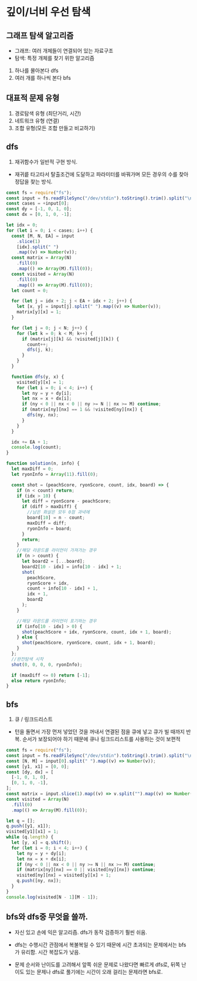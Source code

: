 # 깊이/너비 우선 탐색

## 그래프 탐색 알고리즘

- 그래프: 여러 개체들이 연결되어 있는 자료구조
- 탐색: 특정 개체를 찾기 위한 알고리즘

1. 하나를 몰아본다 dfs
2. 여러 개를 하나씩 본다 bfs

## 대표적 문제 유형

1. 경로탐색 유형 (최단거리, 시간)
2. 네트워크 유형 (연결)
3. 조합 유형(모든 조합 만들고 비교하기)

## dfs

1. 재귀함수가 일반적 구현 방식.

- 재귀릍 타고타서 탈출조건에 도달하고 파라미터를 바꿔가며 모든 경우의 수를 찾아 정답을 찾는 방식.

```js
const fs = require("fs");
const input = fs.readFileSync("/dev/stdin").toString().trim().split("\n");
const cases = +input[0];
const dy = [-1, 0, 1, 0];
const dx = [0, 1, 0, -1];

let idx = 0;
for (let i = 0; i < cases; i++) {
  const [M, N, EA] = input
    .slice(1)
    [idx].split(" ")
    .map((v) => Number(v));
  const matrix = Array(N)
    .fill(0)
    .map(() => Array(M).fill(0));
  const visited = Array(N)
    .fill(0)
    .map(() => Array(M).fill(0));
  let count = 0;

  for (let j = idx + 2; j < EA + idx + 2; j++) {
    let [x, y] = input[j].split(" ").map((v) => Number(v));
    matrix[y][x] = 1;
  }

  for (let j = 0; j < N; j++) {
    for (let k = 0; k < M; k++) {
      if (matrix[j][k] && !visited[j][k]) {
        count++;
        dfs(j, k);
      }
    }
  }

  function dfs(y, x) {
    visited[y][x] = 1;
    for (let i = 0; i < 4; i++) {
      let ny = y + dy[i];
      let nx = x + dx[i];
      if (ny < 0 || nx < 0 || ny >= N || nx >= M) continue;
      if (matrix[ny][nx] == 1 && !visited[ny][nx]) {
        dfs(ny, nx);
      }
    }
  }

  idx += EA + 1;
  console.log(count);
}
```

```js
function solution(n, info) {
  let maxDiff = 0;
  let ryonInfo = Array(11).fill(0);

  const shot = (peachScore, ryonScore, count, idx, board) => {
    if (n < count) return;
    if (idx > 10) {
      let diff = ryonScore - peachScore;
      if (diff > maxDiff) {
        //남은 화살은 모두 0점 과녁에
        board[10] = n - count;
        maxDiff = diff;
        ryonInfo = board;
      }
      return;
    }
    //해당 라운드를 라이언이 가져가는 경우
    if (n > count) {
      let board2 = [...board];
      board2[10 - idx] = info[10 - idx] + 1;
      shot(
        peachScore,
        ryonScore + idx,
        count + info[10 - idx] + 1,
        idx + 1,
        board2
      );
    }

    //해당 라운드를 라이언이 포기하는 경우
    if (info[10 - idx] > 0) {
      shot(peachScore + idx, ryonScore, count, idx + 1, board);
    } else {
      shot(peachScore, ryonScore, count, idx + 1, board);
    }
  };
  //완전탐색 시작
  shot(0, 0, 0, 0, ryonInfo);

  if (maxDiff <= 0) return [-1];
  else return ryonInfo;
}
```

## bfs

1. 큐 / 링크드리스트

- 턴을 돌면서 가장 먼저 넣었던 것을 꺼내서 연결된 점을 큐에 넣고 큐가 빌 때까지 반복. 순서가 보장되어야 하기 때문에 큐나 링크드리스트를 사용하는 것이 보편적

```js
const fs = require("fs");
const input = fs.readFileSync("/dev/stdin").toString().trim().split("\n");
const [N, M] = input[0].split(" ").map((v) => Number(v));
const [y1, x1] = [0, 0];
const [dy, dx] = [
  [-1, 0, 1, 0],
  [0, 1, 0, -1],
];
const matrix = input.slice(1).map((v) => v.split("").map((v) => Number(v)));
const visited = Array(N)
  .fill(0)
  .map(() => Array(M).fill(0));

let q = [];
q.push([y1, x1]);
visited[y1][x1] = 1;
while (q.length) {
  let [y, x] = q.shift();
  for (let i = 0; i < 4; i++) {
    let ny = y + dy[i];
    let nx = x + dx[i];
    if (ny < 0 || nx < 0 || ny >= N || nx >= M) continue;
    if (matrix[ny][nx] == 0 || visited[ny][nx]) continue;
    visited[ny][nx] = visited[y][x] + 1;
    q.push([ny, nx]);
  }
}
console.log(visited[N - 1][M - 1]);
```

## bfs와 dfs중 무엇을 쓸까.

- 자신 있고 손에 익은 알고리즘. dfs가 동작 검증하기 훨씬 쉬움.

- dfs는 수행시간 관점에서 복불복일 수 있기 때문에 시간 초과되는 문제에서는 bfs가 유리함. 시간 복잡도가 낮음.

- 문제 순서와 난이도를 고려해서 앞쪽 쉬운 문제로 나왔다면 빠르게 dfs로, 뒤쪽 난이도 있는 문제나 dfs로 풀기에는 시간이 오래 걸리는 문제라면 bfs로.
